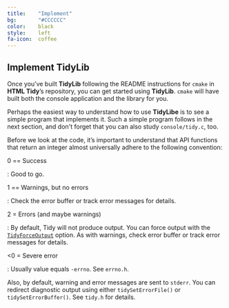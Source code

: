 ```yaml
---
title:    "Implement"
bg:       "#CCCCCC"
color:    black    
style:    left
fa-icon:  coffee
---
```


## Implement TidyLib

Once you’ve built **TidyLib** following the README instructions for `cmake` in
**HTML Tidy**’s repository, you can get started using **TidyLib**. `cmake` will
have built both the console application and the library for you.

Perhaps the easiest way to understand how to use **TidyLibe** is to see a simple
program that implements it. Such a simple program follows in the next section,
and don't forget that you can also study `console/tidy.c`, too.

Before we look at the code, it’s important to understand that API functions that
return an integer almost universally adhere to the following convention:

0  == Success

 : Good to go.

1  == Warnings, but no errors

 : Check the error buffer or track error messages for details.

2 = Errors (and maybe warnings)

 : By default, Tidy will not produce output. You can force output with the
   [`TidyForceOutput`][1] option. As with warnings, check error buffer or
   track error messages for details.

<0 = Severe error

 : Usually value equals `-errno`. See `errno.h`.


Also, by default, warning and error messages are sent to `stderr`.
You can redirect diagnostic output using either `tidySetErrorFile()`
or `tidySetErrorBuffer()`. See `tidy.h` for details.


 [1]: ../htmldoc/quickref#force-output.html
